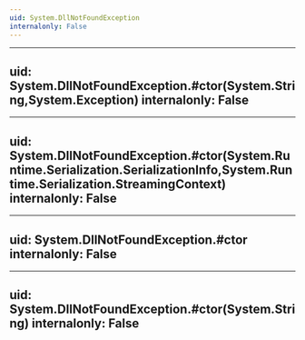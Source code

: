 ```yaml
---
uid: System.DllNotFoundException
internalonly: False
---
```


---
uid: System.DllNotFoundException.#ctor(System.String,System.Exception)
internalonly: False
---

---
uid: System.DllNotFoundException.#ctor(System.Runtime.Serialization.SerializationInfo,System.Runtime.Serialization.StreamingContext)
internalonly: False
---

---
uid: System.DllNotFoundException.#ctor
internalonly: False
---

---
uid: System.DllNotFoundException.#ctor(System.String)
internalonly: False
---
